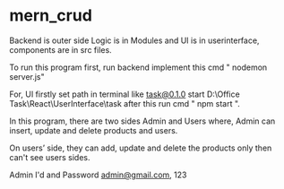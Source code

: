 # mern_crud
Backend is outer side Logic is in Modules and UI is in userinterface, components are in src files.

To run this program first, run backend implement this cmd " nodemon server.js"

For, UI firstly set path in terminal like task@0.1.0 start D:\Office Task\React\UserInterface\task after this run cmd " npm start ".

In this program, there are two sides Admin and Users where, Admin can insert, update and delete products and users.

On users’ side, they can add, update and delete the products only then can't see users sides.

Admin I'd and Password 
admin@gmail.com,
123
